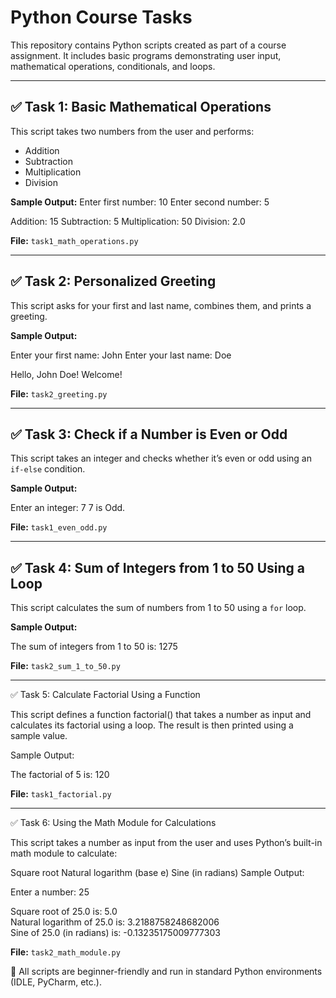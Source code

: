 # Python Course Tasks

This repository contains Python scripts created as part of a course assignment. It includes basic programs demonstrating user input, mathematical operations, conditionals, and loops.

---

## ✅ Task 1: Basic Mathematical Operations
This script takes two numbers from the user and performs:
- Addition
- Subtraction
- Multiplication
- Division

**Sample Output:**
Enter first number: 10
Enter second number: 5

Addition: 15
Subtraction: 5
Multiplication: 50
Division: 2.0


**File:** `task1_math_operations.py`

---

## ✅ Task 2: Personalized Greeting
This script asks for your first and last name, combines them, and prints a greeting.

**Sample Output:**

Enter your first name: John
Enter your last name: Doe

Hello, John Doe! Welcome!


**File:** `task2_greeting.py`

---

## ✅ Task 3: Check if a Number is Even or Odd
This script takes an integer and checks whether it’s even or odd using an `if-else` condition.

**Sample Output:**

Enter an integer: 7
7 is Odd.


**File:** `task1_even_odd.py`

---

## ✅ Task 4: Sum of Integers from 1 to 50 Using a Loop
This script calculates the sum of numbers from 1 to 50 using a `for` loop.

**Sample Output:**

The sum of integers from 1 to 50 is: 1275


**File:** `task2_sum_1_to_50.py`

---

✅ Task 5: Calculate Factorial Using a Function

This script defines a function factorial() that takes a number as input and calculates its factorial using a loop. The result is then printed using a sample value.

Sample Output:

The factorial of 5 is: 120


**File:** `task1_factorial.py`


---

✅ Task 6: Using the Math Module for Calculations

This script takes a number as input from the user and uses Python’s built-in math module to calculate:

Square root
Natural logarithm (base e)
Sine (in radians)
Sample Output:

Enter a number: 25

Square root of 25.0 is: 5.0  
Natural logarithm of 25.0 is: 3.2188758248682006  
Sine of 25.0 (in radians) is: -0.13235175009777303


**File:** `task2_math_module.py`


🎯 All scripts are beginner-friendly and run in standard Python environments (IDLE, PyCharm, etc.).
